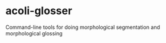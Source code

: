 # acoli-glosser
Command-line tools for doing morphological segmentation and morphological glossing 

